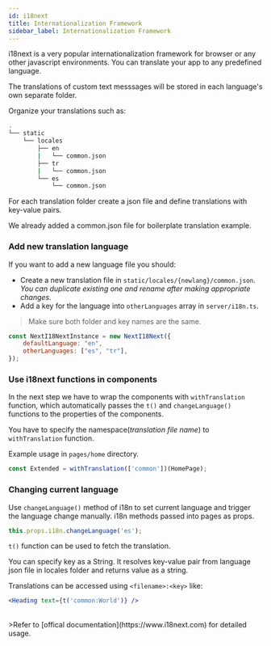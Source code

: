 ```yaml
---
id: i18next
title: Internationalization Framework
sidebar_label: Internationalization Framework
---
```


i18next is a very popular internationalization framework for browser or any other javascript environments. You can translate your app to any predefined language.

The translations of custom text messsages will be stored in each language's own separate folder.

Organize your translations such as:

```sh
.
└── static
    └── locales
        ├── en
        |   └── common.json
        ├── tr
        |   └── common.json
        └── es
            └── common.json
```

For each translation folder create a json file and define translations with key-value pairs.

We already added a common.json file for boilerplate translation example.

### Add new translation language

If you want to add a new language file you should:

- Create a new translation file in `static/locales/{newlang}/common.json`. *You can duplicate existing one and rename after making appropriate changes.*
- Add a key for the language into `otherLanguages` array in `server/i18n.ts`.

> Make sure both folder and key names are the same.

``` js
const NextI18NextInstance = new NextI18Next({
    defaultLanguage: "en",
    otherLanguages: ["es", "tr"],
});
```

### Use i18next functions in components

In the next step we have to wrap the components with `withTranslation` function, which automatically passes the `t()` and `changeLanguage()` functions to the properties of the components.

You have to specify the namespace(*translation file name*) to `withTranslation` function.

Example usage in `pages/home` directory.

```js
const Extended = withTranslation(['common'])(HomePage);
```

### Changing current language

Use `changeLanguage()` method of i18n to set current language and trigger the language change manually. i18n methods passed into pages as props.

```js
this.props.i18n.changeLanguage('es');
```

`t()` function can be used to fetch the translation.

You can specify key as a String. It resolves key-value pair from language json file in locales folder and returns value as a string.

Translations can be accessed using `<filename>:<key>` like:

```jsx
<Heading text={t('common:World')} />
```

<br>
>Refer to [offical documentation](https://www.i18next.com) for detailed usage.
